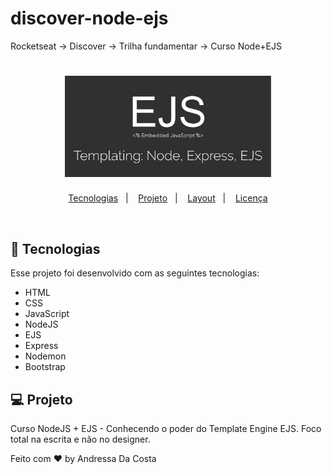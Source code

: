 # discover-node-ejs

Rocketseat -> Discover -> Trilha fundamentar -> Curso Node+EJS

<h1 align="center">
  <img alt="Node+EJS " title="Node+EJS " src="src/image/logo.jpeg"  width="330px" />
</h1>

<p align="center">
  <a href="#-tecnologias">Tecnologias</a>&nbsp;&nbsp;&nbsp;|&nbsp;&nbsp;&nbsp;
  <a href="#-projeto">Projeto</a>&nbsp;&nbsp;&nbsp;|&nbsp;&nbsp;&nbsp;
  <a href="#-layout">Layout</a>&nbsp;&nbsp;&nbsp;|&nbsp;&nbsp;&nbsp;
  <a href="#memo-licença">Licença</a>
</p>

<br>

## 🚀 Tecnologias

Esse projeto foi desenvolvido com as seguintes tecnologias:

- HTML
- CSS
- JavaScript
- NodeJS
- EJS
- Express
- Nodemon
- Bootstrap

## 💻 Projeto

Curso NodeJS + EJS - Conhecendo o poder do Template Engine EJS.
Foco total na escrita e não no designer.

<!---
## 🔖 Layout

Você pode visualizar o layout do projeto através [desse link](https://www.figma.com/file/s4fytPFbDiSkv4GPSfKaLE/Jobs-Planning). É necessário ter conta no [Figma](https://figma.com) para acessá-lo.

--->

Feito com ♥ by Andressa Da Costa
